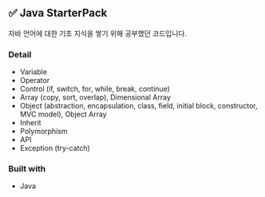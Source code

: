## ✅ Java StarterPack
자바 언어에 대한 기초 지식을 쌓기 위해 공부했던 코드입니다.

### Detail
- Variable
- Operator
- Control (if, switch, for, while, break, continue)
- Array (copy, sort, overlap), Dimensional Array
- Object (abstraction, encapsulation, class, field, initial block, constructor, MVC model), Object Array
- Inherit 
- Polymorphism 
- API
- Exception (try-catch)

### Built with
- Java
